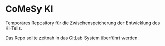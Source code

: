 # CoMeSy KI

Temporäres Repository für die Zwischenspeicherung der Entwicklung des KI-Teils.

Das Repo sollte zeitnah in das GitLab System überführt werden.


